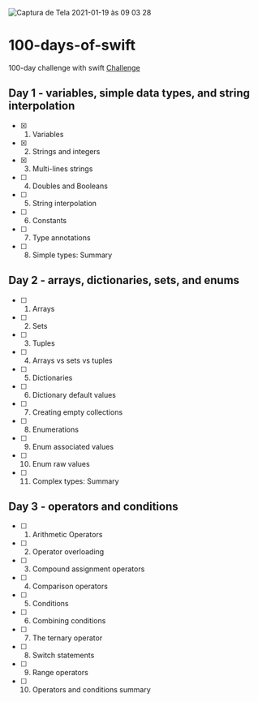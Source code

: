 ![Captura de Tela 2021-01-19 às 09 03 28](https://user-images.githubusercontent.com/42782419/105032215-45751680-5a35-11eb-98db-c69c2db943ae.png)

# 100-days-of-swift
100-day challenge with swift
[Challenge](https://www.hackingwithswift.com/100)

## Day 1 - variables, simple data types, and string interpolation
- [x] 1. Variables
- [x] 2. Strings and integers
- [x] 3. Multi-lines strings
- [ ] 4. Doubles and Booleans
- [ ] 5. String interpolation
- [ ] 6. Constants
- [ ] 7. Type annotations
- [ ] 8. Simple types: Summary

## Day 2 - arrays, dictionaries, sets, and enums
- [ ] 1. Arrays
- [ ] 2. Sets
- [ ] 3. Tuples
- [ ] 4. Arrays vs sets vs tuples
- [ ] 5. Dictionaries
- [ ] 6. Dictionary default values
- [ ] 7. Creating empty collections
- [ ] 8. Enumerations
- [ ] 9. Enum associated values
- [ ] 10. Enum raw values
- [ ] 11. Complex types: Summary

## Day 3 - operators and conditions
- [ ] 1. Arithmetic Operators
- [ ] 2. Operator overloading
- [ ] 3. Compound assignment operators
- [ ] 4. Comparison operators
- [ ] 5. Conditions
- [ ] 6. Combining conditions
- [ ] 7. The ternary operator
- [ ] 8. Switch statements
- [ ] 9. Range operators
- [ ] 10. Operators and conditions summary


